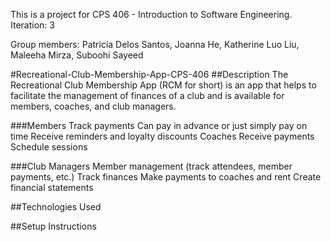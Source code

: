 This is a project for CPS 406 - Introduction to Software Engineering.
Iteration: 3

Group members: Patricia Delos Santos, Joanna He, Katherine Luo Liu, Maleeha Mirza, Suboohi Sayeed

#Recreational-Club-Membership-App-CPS-406
##Description
The Recreational Club Membership App (RCM for short) is an app that helps to facilitate the management of finances of a club and is available for members, coaches, and club managers.

###Members
Track payments
Can pay in advance or just simply pay on time
Receive reminders and loyalty discounts
Coaches
Receive payments
Schedule sessions

###Club Managers
Member management (track attendees, member payments, etc.)
Track finances
Make payments to coaches and rent
Create financial statements

##Technologies Used  

##Setup Instructions
